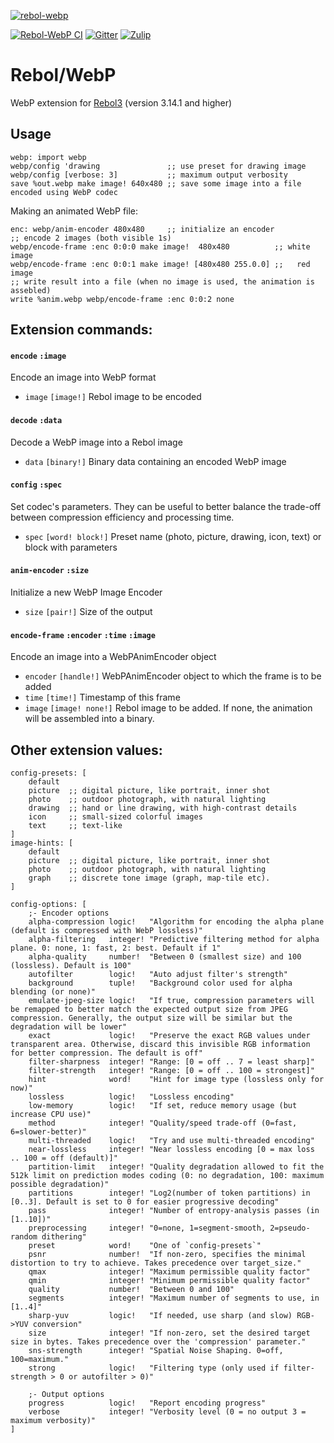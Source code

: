 [![rebol-webp](https://github.com/user-attachments/assets/c0d88f34-001b-4814-b3f9-cb91d56f2ede)](https://github.com/Oldes/Rebol-WebP)

[![Rebol-WebP CI](https://github.com/Oldes/Rebol-WebP/actions/workflows/main.yml/badge.svg)](https://github.com/Oldes/Rebol-WebP/actions/workflows/main.yml)
[![Gitter](https://badges.gitter.im/rebol3/community.svg)](https://app.gitter.im/#/room/#Rebol3:gitter.im)
[![Zulip](https://img.shields.io/badge/zulip-join_chat-brightgreen.svg)](https://rebol.zulipchat.com/)

# Rebol/WebP

WebP extension for [Rebol3](https://github.com/Oldes/Rebol3) (version 3.14.1 and higher)

## Usage
```rebol
webp: import webp
webp/config 'drawing               ;; use preset for drawing image
webp/config [verbose: 3]           ;; maximum output verbosity
save %out.webp make image! 640x480 ;; save some image into a file encoded using WebP codec
```
Making an animated WebP file:
```rebol
enc: webp/anim-encoder 480x480     ;; initialize an encoder
;; encode 2 images (both visible 1s)
webp/encode-frame :enc 0:0:0 make image!  480x480          ;; white image
webp/encode-frame :enc 0:0:1 make image! [480x480 255.0.0] ;;   red image
;; write result into a file (when no image is used, the animation is assebled)
write %anim.webp webp/encode-frame :enc 0:0:2 none
```

## Extension commands:


#### `encode` `:image`
Encode an image into WebP format
* `image` `[image!]` Rebol image to be encoded

#### `decode` `:data`
Decode a WebP image into a Rebol image
* `data` `[binary!]` Binary data containing an encoded WebP image

#### `config` `:spec`
Set codec's parameters. They can be useful to better balance the trade-off between compression efficiency and processing time.
* `spec` `[word! block!]` Preset name (photo, picture, drawing, icon, text) or block with parameters

#### `anim-encoder` `:size`
Initialize a new WebP Image Encoder
* `size` `[pair!]` Size of the output

#### `encode-frame` `:encoder` `:time` `:image`
Encode an image into a WebPAnimEncoder object
* `encoder` `[handle!]` WebPAnimEncoder object to which the frame is to be added
* `time` `[time!]` Timestamp of this frame
* `image` `[image! none!]` Rebol image to be added. If none, the animation will be assembled into a binary.


## Other extension values:
```rebol
config-presets: [
	default
	picture  ;; digital picture, like portrait, inner shot
	photo    ;; outdoor photograph, with natural lighting
	drawing  ;; hand or line drawing, with high-contrast details
	icon     ;; small-sized colorful images
	text     ;; text-like
]
image-hints: [
	default
	picture  ;; digital picture, like portrait, inner shot
	photo    ;; outdoor photograph, with natural lighting
	graph    ;; discrete tone image (graph, map-tile etc).
]

config-options: [
	;- Encoder options
    alpha-compression logic!   "Algorithm for encoding the alpha plane (default is compressed with WebP lossless)"
    alpha-filtering   integer! "Predictive filtering method for alpha plane. 0: none, 1: fast, 2: best. Default if 1"
    alpha-quality     number!  "Between 0 (smallest size) and 100 (lossless). Default is 100"
    autofilter        logic!   "Auto adjust filter's strength"
    background        tuple!   "Background color used for alpha blending (or none)"
    emulate-jpeg-size logic!   "If true, compression parameters will be remapped to better match the expected output size from JPEG compression. Generally, the output size will be similar but the degradation will be lower"
    exact             logic!   "Preserve the exact RGB values under transparent area. Otherwise, discard this invisible RGB information for better compression. The default is off"
    filter-sharpness  integer! "Range: [0 = off .. 7 = least sharp]"
    filter-strength   integer! "Range: [0 = off .. 100 = strongest]"
    hint              word!    "Hint for image type (lossless only for now)"
    lossless          logic!   "Lossless encoding"
    low-memory        logic!   "If set, reduce memory usage (but increase CPU use)"
    method            integer! "Quality/speed trade-off (0=fast, 6=slower-better)"
    multi-threaded    logic!   "Try and use multi-threaded encoding"
    near-lossless     integer! "Near lossless encoding [0 = max loss .. 100 = off (default)]"
    partition-limit   integer! "Quality degradation allowed to fit the 512k limit on prediction modes coding (0: no degradation, 100: maximum possible degradation)"
    partitions        integer! "Log2(number of token partitions) in [0..3]. Default is set to 0 for easier progressive decoding"
    pass              integer! "Number of entropy-analysis passes (in [1..10])"
    preprocessing     integer! "0=none, 1=segment-smooth, 2=pseudo-random dithering"
    preset            word!    "One of `config-presets`"
    psnr              number!  "If non-zero, specifies the minimal distortion to try to achieve. Takes precedence over target_size."
    qmax              integer! "Maximum permissible quality factor"
    qmin              integer! "Minimum permissible quality factor"
    quality           number!  "Between 0 and 100"
    segments          integer! "Maximum number of segments to use, in [1..4]"
    sharp-yuv         logic!   "If needed, use sharp (and slow) RGB->YUV conversion"
    size              integer! "If non-zero, set the desired target size in bytes. Takes precedence over the 'compression' parameter."
    sns-strength      integer! "Spatial Noise Shaping. 0=off, 100=maximum."
    strong            logic!   "Filtering type (only used if filter-strength > 0 or autofilter > 0)"
    
    ;- Output options
    progress          logic!   "Report encoding progress"
    verbose           integer! "Verbosity level (0 = no output 3 = maximum verbosity)"
]
```
